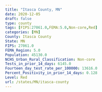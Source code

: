 ```yaml
---
title: "Itasca County, MN"
date: 2020-12-05
draft: false
type: county
tags: [FIPS:27061.0,FEMA:5.0,Non-core,Red]
categories: [MN]
County: Itasca County
State: MN
FIPS: 27061.0
FEMA_Region: 5.0
Population: 45130.0
NCHS_Urban_Rural_Classification: Non-core
Tests_in_prior_14_days: 6145.0
Fourteen_day_test_rate_per_100000: 13616.0
Percent_Positivity_in_prior_14_days: 0.128
Level: Red
url: /states/MN/itasca-county
---
```



